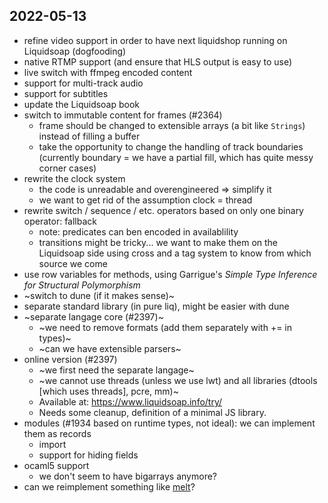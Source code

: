 2022-05-13
----------

- refine video support in order to have next liquidshop running on Liquidsoap
  (dogfooding)
- native RTMP support (and ensure that HLS output is easy to use)
- live switch with ffmpeg encoded content
- support for multi-track audio
- support for subtitles
- update the Liquidsoap book
- switch to immutable content for frames (#2364)
  - frame should be changed to extensible arrays (a bit like `Strings`) instead
    of filling a buffer
  - take the opportunity to change the handling of track boundaries (currently
    boundary = we have a partial fill, which has quite messy corner cases)
- rewrite the clock system
  - the code is unreadable and overengineered ⇒ simplify it
  - we want to get rid of the assumption clock = thread
- rewrite switch / sequence / etc. operators based on only one binary operator:
  fallback
  - note: predicates can ben encoded in availablility
  - transitions might be tricky... we want to make them on the Liquidsoap side
    using cross and a tag system to know from which source we come
- use row variables for methods, using Garrigue's _Simple Type Inference for
  Structural Polymorphism_
- ~switch to dune (if it makes sense)~
- separate standard library (in pure liq), might be easier with dune
- ~separate langage core (#2397)~
  - ~we need to remove formats (add them separately with += in types)~
  - ~can we have extensible parsers~
- online version (#2397)
  - ~we first need the separate langage~
  - ~we cannot use threads (unless we use lwt) and all libraries (dtools [which
    uses threads], pcre, mm)~
  - Available at: https://www.liquidsoap.info/try/
  - Needs some cleanup, definition of a minimal JS library.
- modules (#1934 based on runtime types, not ideal): we can implement them as
  records
  - import
  - support for hiding fields
- ocaml5 support
  - we don't seem to have bigarrays anymore?
- can we reimplement something like [melt](https://www.mltframework.org/)?
